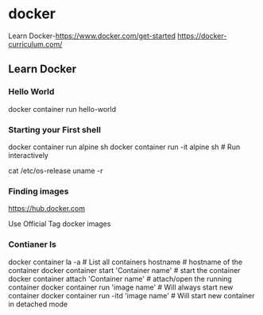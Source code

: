 # docker
Learn Docker-https://www.docker.com/get-started
https://docker-curriculum.com/

## Learn Docker

### Hello World
docker container run hello-world

### Starting your First shell

docker container run alpine sh
docker container run -it alpine sh    # Run interactively

cat /etc/os-release
uname -r

### Finding images

https://hub.docker.com

Use Official Tag docker images

### Contianer ls

docker container la -a # List all containers
hostname # hostname of the container
docker container start 'Container name' # start the container
docker container attach 'Container name' # attach/open the running container
docker container run 'image name' # Will always start new container
docker container run -itd 'image name' # Will start new container in detached mode

